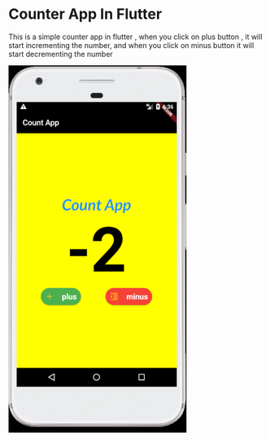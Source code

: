 # Counter App In Flutter

This is a simple counter app in flutter , when you click on plus button , it will start incrementing the number, and when you click on minus button it will start decrementing the number
<p align:"center">
<img src="assest/image/Screenshot 2020-08-01 at 6.36.23 PM.png"/>
</p>
